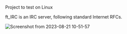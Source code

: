 Project to test on Linux

ft_IRC is an IRC server, following standard Internet RFCs.

![Screenshot from 2023-08-21 10-51-57](https://github.com/GuillaumeSimonet17/ft_IRC/assets/84441663/c125961f-b19e-4e4e-bdc8-2d24ff6607d6)
